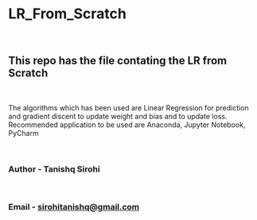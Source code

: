 # LR_From_Scratch

<br>

## This repo has the file contating the LR from Scratch

<br>

 The algorithms which has been used are Linear Regression for prediction and gradient discent to update weight
 and bias and to update loss.
 <br>
 Recommended application to be used are Anaconda, Jupyter Notebook, PyCharm

<br>

### Author - Tanishq Sirohi

<br>

### Email - sirohitanishq@gmail.com
